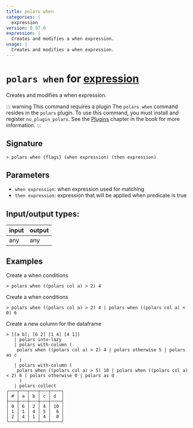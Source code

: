 ```yaml
---
title: polars when
categories: |
  expression
version: 0.97.0
expression: |
  Creates and modifies a when expression.
usage: |
  Creates and modifies a when expression.
---
```

<!-- This file is automatically generated. Please edit the command in https://github.com/nushell/nushell instead. -->

# `polars when` for [expression](/commands/categories/expression.md)

<div class='command-title'>Creates and modifies a when expression.</div>

::: warning This command requires a plugin
The `polars when` command resides in the `polars` plugin.
To use this command, you must install and register `nu_plugin_polars`.
See the [Plugins](/book/plugins.html) chapter in the book for more information.
:::

## Signature

```> polars when {flags} (when expression) (then expression)```

## Parameters

 -  `when expression`: when expression used for matching
 -  `then expression`: expression that will be applied when predicate is true


## Input/output types:

| input | output |
| ----- | ------ |
| any   | any    |

## Examples

Create a when conditions
```nu
> polars when ((polars col a) > 2) 4

```

Create a when conditions
```nu
> polars when ((polars col a) > 2) 4 | polars when ((polars col a) < 0) 6

```

Create a new column for the dataframe
```nu
> [[a b]; [6 2] [1 4] [4 1]]
   | polars into-lazy
   | polars with-column (
    polars when ((polars col a) > 2) 4 | polars otherwise 5 | polars as c
     )
   | polars with-column (
    polars when ((polars col a) > 5) 10 | polars when ((polars col a) < 2) 6 | polars otherwise 0 | polars as d
     )
   | polars collect
╭───┬───┬───┬───┬────╮
│ # │ a │ b │ c │ d  │
├───┼───┼───┼───┼────┤
│ 0 │ 6 │ 2 │ 4 │ 10 │
│ 1 │ 1 │ 4 │ 5 │  6 │
│ 2 │ 4 │ 1 │ 4 │  0 │
╰───┴───┴───┴───┴────╯

```
